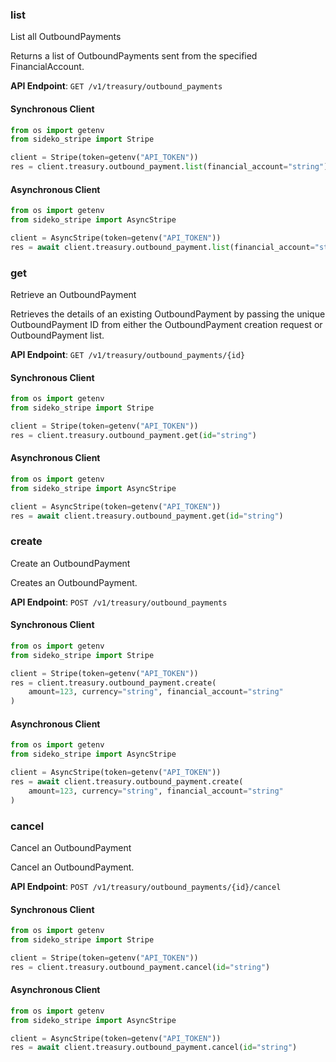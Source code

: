 
### list <a name="list"></a>
List all OutboundPayments

<p>Returns a list of OutboundPayments sent from the specified FinancialAccount.</p>

**API Endpoint**: `GET /v1/treasury/outbound_payments`

#### Synchronous Client

```python
from os import getenv
from sideko_stripe import Stripe

client = Stripe(token=getenv("API_TOKEN"))
res = client.treasury.outbound_payment.list(financial_account="string")
```

#### Asynchronous Client

```python
from os import getenv
from sideko_stripe import AsyncStripe

client = AsyncStripe(token=getenv("API_TOKEN"))
res = await client.treasury.outbound_payment.list(financial_account="string")
```

### get <a name="get"></a>
Retrieve an OutboundPayment

<p>Retrieves the details of an existing OutboundPayment by passing the unique OutboundPayment ID from either the OutboundPayment creation request or OutboundPayment list.</p>

**API Endpoint**: `GET /v1/treasury/outbound_payments/{id}`

#### Synchronous Client

```python
from os import getenv
from sideko_stripe import Stripe

client = Stripe(token=getenv("API_TOKEN"))
res = client.treasury.outbound_payment.get(id="string")
```

#### Asynchronous Client

```python
from os import getenv
from sideko_stripe import AsyncStripe

client = AsyncStripe(token=getenv("API_TOKEN"))
res = await client.treasury.outbound_payment.get(id="string")
```

### create <a name="create"></a>
Create an OutboundPayment

<p>Creates an OutboundPayment.</p>

**API Endpoint**: `POST /v1/treasury/outbound_payments`

#### Synchronous Client

```python
from os import getenv
from sideko_stripe import Stripe

client = Stripe(token=getenv("API_TOKEN"))
res = client.treasury.outbound_payment.create(
    amount=123, currency="string", financial_account="string"
)
```

#### Asynchronous Client

```python
from os import getenv
from sideko_stripe import AsyncStripe

client = AsyncStripe(token=getenv("API_TOKEN"))
res = await client.treasury.outbound_payment.create(
    amount=123, currency="string", financial_account="string"
)
```

### cancel <a name="cancel"></a>
Cancel an OutboundPayment

<p>Cancel an OutboundPayment.</p>

**API Endpoint**: `POST /v1/treasury/outbound_payments/{id}/cancel`

#### Synchronous Client

```python
from os import getenv
from sideko_stripe import Stripe

client = Stripe(token=getenv("API_TOKEN"))
res = client.treasury.outbound_payment.cancel(id="string")
```

#### Asynchronous Client

```python
from os import getenv
from sideko_stripe import AsyncStripe

client = AsyncStripe(token=getenv("API_TOKEN"))
res = await client.treasury.outbound_payment.cancel(id="string")
```
